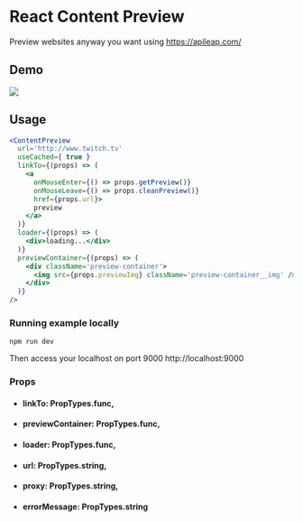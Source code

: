 # React Content Preview
Preview websites anyway you want using https://apileap.com/


## Demo

![](https://github.com/gabrielbs/react-content-preview/blob/master/gifexample.gif)

## Usage

```jsx
<ContentPreview
  url='http://www.twitch.tv'
  useCached={ true }
  linkTo={(props) => (
    <a
      onMouseEnter={() => props.getPreview()}
      onMouseLeave={() => props.cleanPreview()}
      href={props.url}>
      preview
    </a>
  )}
  loader={(props) => (
    <div>loading...</div>
  )}
  previewContainer={(props) => (
    <div className='preview-container'>
      <img src={props.previewImg} className='preview-container__img' />
    </div>
  )}
/>
```

### Running example locally
```
npm run dev
```
Then access your localhost on port 9000 http://localhost:9000

### Props
 - #### linkTo: PropTypes.func,
 - #### previewContainer: PropTypes.func,
 - #### loader: PropTypes.func,
 - #### url: PropTypes.string,
 - #### proxy: PropTypes.string,
 - #### errorMessage: PropTypes.string
